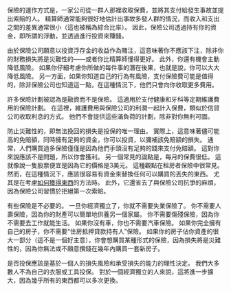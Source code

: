 保險的運作方式是，一家公司從一群人那裡收取保費，並將其支付給發生事故並提出索賠的人。
精算師通常能夠很好地估計出事故多發人群的情況，而收入和支出之間的差異通常很小（這也被稱為綜合比率）。
因此，保險公司透過持有你的資金，即所謂的浮動，並透過進行投資來賺錢。

由於保險公司願意以投資浮存金的收益作為賭注，這意味著你不應該下注，除非你的財務損失將是災難性的——或者你比精算師懂得更好。
此外，你還有機會主動降低風險。
如果你仔細考慮你所做的每件事的潛在後果，也就是說，你可以大大降低風險。
另一方面，如果你知道自己的行為有風險，支付保險費可能是值得的，除非保險公司也知道這一點，在這種情況下，他們只會向你收取更多費用。

許多保險計劃被認為是融資而不是保險。
這適用於支付健康和牙科等定期維護費用的保險計劃。
在這裡，維護費用與保險公司的利潤一起計入保費，類似於信貸公司收取利息的方式。
他們不會提供這些滿負荷的計劃，除非對你無利可圖。

防止災難性的，即無法挽回的損失是投保的唯一理由。
實際上，這意味著儘可能高的免賠額，同時擁有足夠的資金，你可以投資，以彌補該免賠額的損失。
通常，人們購買過多保險僅僅是因為他們手頭沒有足夠的錢來支付免賠額。
這對你來說應該不是問題，所以你會獲利。
另一個常見的論點是，每月的保費很低。
這就像說一隻股票便宜是因為它的價格是3美元。
這種觀點在租房者保險中很常見。
然而，在這種情況下，應該很容易有資金來替換任何可以購買的丟失的東西。
尤其是在考慮[如何獲得東西]()的方法時。
此外，它還省去了與保險公司抗爭的麻煩，因為保險公司習慣於拒絕第一次索賠。

有些保險是不必要的。
一旦你經濟獨立了，你就不需要失業保險了。
你不需要人壽保險，因為你的財產可以簡單地供養另一個家屬。
你不需要傷殘保險，因為你不需要去工作就能生活。
如果你沒有車，你也不需要汽車保險。
如果你完全擁有自己的房子，你不需要“住房抵押貸款持有人”保險。
如果你的房子佔你資產的很大一部分（這不是一個好主意），你會想購買某種形式的保險，因為損失將是災難性的，因為你無法或不願意攢錢在幾年內購買一套新房子。

是否投保應該是基於一個人的損失風險和承受損失的能力的理性決定。
我們大多數人不為自己的衣服或工具投保。
對於一個經濟獨立的人來說，這將進一步擴大，因為幾乎所有的東西都可以多次更換。
